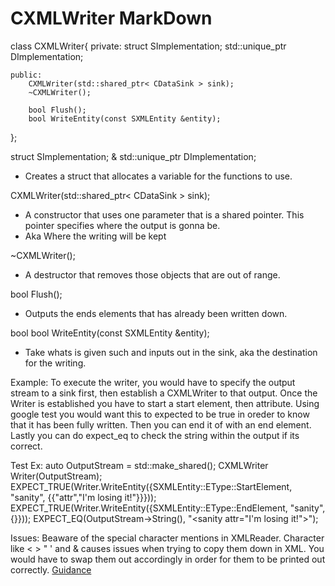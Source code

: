CXMLWriter MarkDown
===================

class CXMLWriter{
    private:
        struct SImplementation;
        std::unique_ptr<SImplementation> DImplementation;
        
    public:
        CXMLWriter(std::shared_ptr< CDataSink > sink);
        ~CXMLWriter();
        
        bool Flush();
        bool WriteEntity(const SXMLEntity &entity);
};

struct SImplementation; & std::unique_ptr<SImplementation> DImplementation;
- Creates a struct that allocates a variable for the functions to use.

CXMLWriter(std::shared_ptr< CDataSink > sink);
- A constructor that uses one parameter that is a shared pointer. This pointer specifies where the output is gonna be.
- Aka Where the writing will be kept


~CXMLWriter();
- A destructor that removes those objects that are out of range.

bool Flush();
- Outputs the ends elements that has already been written down.

bool bool WriteEntity(const SXMLEntity &entity);
- Take whats is given such and inputs out in the sink, aka the destination for the writing.

Example: To execute the writer, you would have to specify the output stream to a sink first, then establish a CXMLWriter to that output. Once the Writer is established you have to start a start element, then attribute. Using google test you would want this to expected to be true in oreder to know that it has been fully written. Then you can end it of with an end element. Lastly you can do expect_eq to check the string within the output if its correct.

Test Ex:
    auto OutputStream = std::make_shared<CStringDataSink>();
    CXMLWriter Writer(OutputStream);
    EXPECT_TRUE(Writer.WriteEntity({SXMLEntity::EType::StartElement, "sanity", {{"attr","I'm losing it!"}}}));
    EXPECT_TRUE(Writer.WriteEntity({SXMLEntity::EType::EndElement, "sanity", {}}));
    EXPECT_EQ(OutputStream->String(), "<sanity attr=\"I'm losing it!\"></sanity>");

Issues: Beaware of the special character mentions in XMLReader. Character like < > " ' and & causes issues when trying to copy them down in XML. You would have to swap them out accordingly in order for them to be printed out correctly. [Guidance](https://stackoverflow.com/questions/1091945/what-characters-do-i-need-to-escape-in-xml-documents#:~:text=XML%20escape%20characters,the%20special%20character%20is%20used.)
